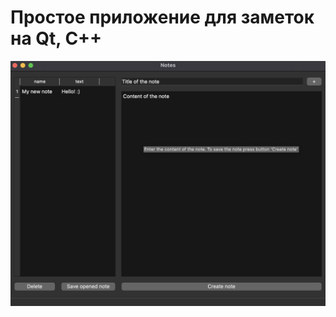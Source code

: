 # Простое приложение для заметок на Qt, C++

![screenshot](https://github.com/ezuryy/qt_notes/blob/master/img/screen.png)
